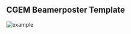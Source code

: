 ## CGEM Beamerposter Template

![example](https://github.com/user-attachments/assets/4dc393a4-6167-4599-9eba-d95d25df2626)
